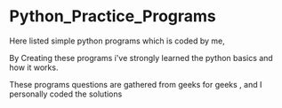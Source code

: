 # Python_Practice_Programs

Here listed simple python programs which is coded by me,

By Creating these programs i've strongly learned the python basics and how it works.

These programs questions are gathered from geeks for geeks , and I personally coded the solutions
